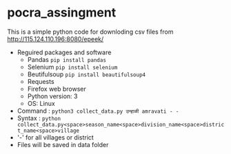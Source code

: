 # pocra_assingment
This is a simple python code for downloding csv files from http://115.124.110.196:8080/epeek/
- Reguired packages and software
  - Pandas `pip install pandas`
  - Selenium `pip install selenium`
  - Beutifulsoup `pip install beautifulsoup4`
  - Requests
  - Firefox web browser
  - Python version: 3
  - OS: Linux
- Command : `python3 collect_data.py उन्हाळी amravati - -`
- Syntax : `python collect_data.py<space>season_name<space>division_name<space>district_name<space>village`
- '-' for all villages or district
- Files will be saved in data folder

